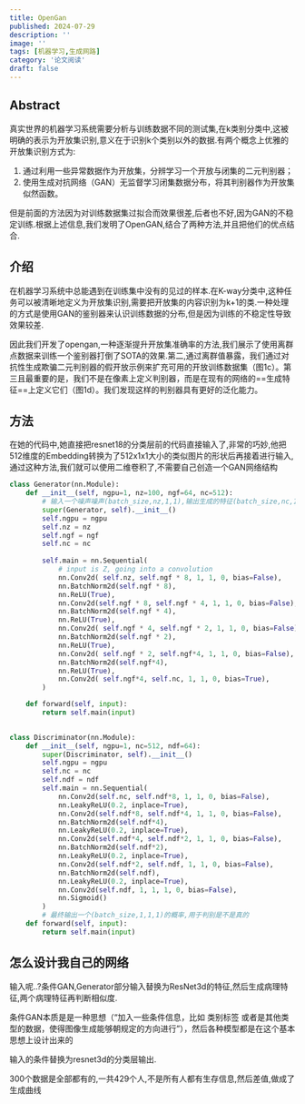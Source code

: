 ```yaml
---
title: OpenGan
published: 2024-07-29
description: ''
image: ''
tags: [机器学习,生成网路]
category: '论文阅读'
draft: false 
---
```


## Abstract

真实世界的机器学习系统需要分析与训练数据不同的测试集,在k类别分类中,这被明确的表示为开放集识别,意义在于识别k个类别以外的数据.有两个概念上优雅的开放集识别方式为:

1) 通过利用一些异常数据作为开放集，分辨学习一个开放与闭集的二元判别器；
2) 使用生成对抗网络（GAN）无监督学习闭集数据分布，将其判别器作为开放集似然函数。

但是前面的方法因为对训练数据集过拟合而效果很差,后者也不好,因为GAN的不稳定训练.根据上述信息,我们发明了OpenGAN,结合了两种方法,并且把他们的优点结合.

## 介绍

在机器学习系统中总能遇到在训练集中没有的见过的样本.在K-way分类中,这种任务可以被清晰地定义为开放集识别,需要把开放集的内容识别为k+1的类.一种处理的方式是使用GAN的鉴别器来认识训练数据的分布,但是因为训练的不稳定性导致效果较差.

因此我们开发了opengan,一种逐渐提升开放集准确率的方法,我们展示了使用离群点数据来训练一个鉴别器打倒了SOTA的效果.第二,通过离群值暴露，我们通过对抗性生成欺骗二元判别器的假开放示例来扩充可用的开放训练数据集（图1c）。第三且最重要的是，我们不是在像素上定义判别器，而是在现有的网络的==生成特征==上定义它们（图1d）。我们发现这样的判别器具有更好的泛化能力。

## 方法

在她的代码中,她直接把resnet18的分类层前的代码直接输入了,非常的巧妙,他把512维度的Embedding转换为了512x1x1大小的类似图片的形状后再接着进行输入,通过这种方法,我们就可以使用二维卷积了,不需要自己创造一个GAN网络结构

```python
class Generator(nn.Module):
    def __init__(self, ngpu=1, nz=100, ngf=64, nc=512):
      	# 输入一个噪声噪声(batch_size,nz,1,1),输出生成的特征(batch_size,nc,1,1),使用卷积的方式进行
        super(Generator, self).__init__()
        self.ngpu = ngpu
        self.nz = nz
        self.ngf = ngf
        self.nc = nc
        
        self.main = nn.Sequential(
            # input is Z, going into a convolution
            nn.Conv2d( self.nz, self.ngf * 8, 1, 1, 0, bias=False),
            nn.BatchNorm2d(self.ngf * 8),
            nn.ReLU(True),
            nn.Conv2d(self.ngf * 8, self.ngf * 4, 1, 1, 0, bias=False),
            nn.BatchNorm2d(self.ngf * 4),
            nn.ReLU(True),
            nn.Conv2d( self.ngf * 4, self.ngf * 2, 1, 1, 0, bias=False),
            nn.BatchNorm2d(self.ngf * 2),
            nn.ReLU(True),
            nn.Conv2d( self.ngf * 2, self.ngf*4, 1, 1, 0, bias=False),
            nn.BatchNorm2d(self.ngf*4),
            nn.ReLU(True),
            nn.Conv2d( self.ngf*4, self.nc, 1, 1, 0, bias=True),
        )

    def forward(self, input):
        return self.main(input)

    
class Discriminator(nn.Module):
    def __init__(self, ngpu=1, nc=512, ndf=64):
        super(Discriminator, self).__init__()
        self.ngpu = ngpu
        self.nc = nc
        self.ndf = ndf
        self.main = nn.Sequential(
            nn.Conv2d(self.nc, self.ndf*8, 1, 1, 0, bias=False),
            nn.LeakyReLU(0.2, inplace=True),
            nn.Conv2d(self.ndf*8, self.ndf*4, 1, 1, 0, bias=False),
            nn.BatchNorm2d(self.ndf*4),
            nn.LeakyReLU(0.2, inplace=True),
            nn.Conv2d(self.ndf*4, self.ndf*2, 1, 1, 0, bias=False),
            nn.BatchNorm2d(self.ndf*2),
            nn.LeakyReLU(0.2, inplace=True),
            nn.Conv2d(self.ndf*2, self.ndf, 1, 1, 0, bias=False),
            nn.BatchNorm2d(self.ndf),
            nn.LeakyReLU(0.2, inplace=True),
            nn.Conv2d(self.ndf, 1, 1, 1, 0, bias=False),
            nn.Sigmoid()
        )
		# 最终输出一个(batch_size,1,1,1)的概率,用于判别是不是真的
    def forward(self, input):
        return self.main(input)
```

## 怎么设计我自己的网络

输入呢..?条件GAN,Generator部分输入替换为ResNet3d的特征,然后生成病理特征,两个病理特征再判断相似度.

条件GAN本质是是一种思想（“加入一些条件信息，比如 类别标签 或者是其他类型的数据，使得图像生成能够朝规定的方向进行”），然后各种模型都是在这个基本思想上设计出来的

输入的条件替换为resnet3d的分类层输出.





300个数据是全部都有的,一共429个人,不是所有人都有生存信息,然后差值,做成了生成曲线
